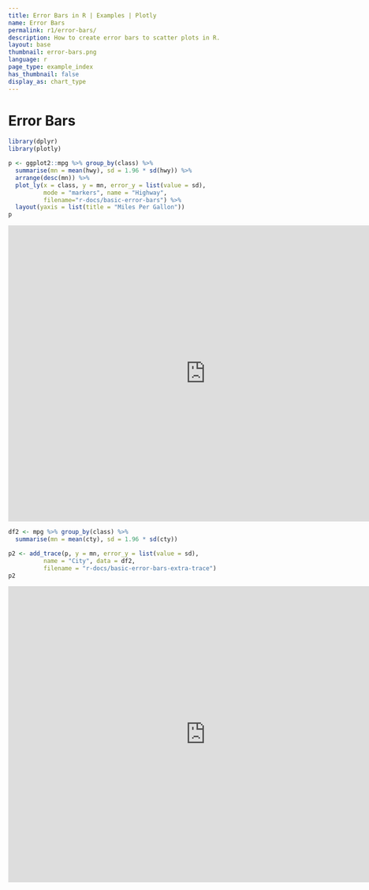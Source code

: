 ```yaml
---
title: Error Bars in R | Examples | Plotly
name: Error Bars
permalink: r1/error-bars/
description: How to create error bars to scatter plots in R.
layout: base
thumbnail: error-bars.png
language: r
page_type: example_index
has_thumbnail: false
display_as: chart_type
---
```



# Error Bars


```r
library(dplyr)
library(plotly)

p <- ggplot2::mpg %>% group_by(class) %>%
  summarise(mn = mean(hwy), sd = 1.96 * sd(hwy)) %>%
  arrange(desc(mn)) %>%
  plot_ly(x = class, y = mn, error_y = list(value = sd),
          mode = "markers", name = "Highway",
          filename="r-docs/basic-error-bars") %>%
  layout(yaxis = list(title = "Miles Per Gallon"))
p
```

<iframe height="600" id="igraph" scrolling="no" seamless="seamless" src="https://plot.ly/~RPlotBot/213" width="800" frameBorder="0"></iframe>

```r
df2 <- mpg %>% group_by(class) %>%
  summarise(mn = mean(cty), sd = 1.96 * sd(cty))

p2 <- add_trace(p, y = mn, error_y = list(value = sd),
          name = "City", data = df2,
          filename = "r-docs/basic-error-bars-extra-trace")
p2
```

<iframe height="600" id="igraph" scrolling="no" seamless="seamless" src="https://plot.ly/~RPlotBot/215" width="800" frameBorder="0"></iframe>
